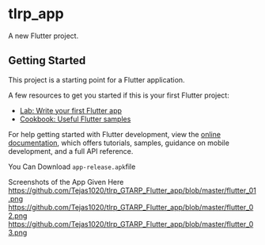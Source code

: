 # tlrp_app

A new Flutter project.

## Getting Started

This project is a starting point for a Flutter application.

A few resources to get you started if this is your first Flutter project:

- [Lab: Write your first Flutter app](https://docs.flutter.dev/get-started/codelab)
- [Cookbook: Useful Flutter samples](https://docs.flutter.dev/cookbook)

For help getting started with Flutter development, view the
[online documentation](https://docs.flutter.dev/), which offers tutorials,
samples, guidance on mobile development, and a full API reference.

You Can Download ` app-release.apk `file


Screenshots of the App Given Here
https://github.com/Tejas1020/tlrp_GTARP_Flutter_app/blob/master/flutter_01.png
https://github.com/Tejas1020/tlrp_GTARP_Flutter_app/blob/master/flutter_02.png
https://github.com/Tejas1020/tlrp_GTARP_Flutter_app/blob/master/flutter_03.png
